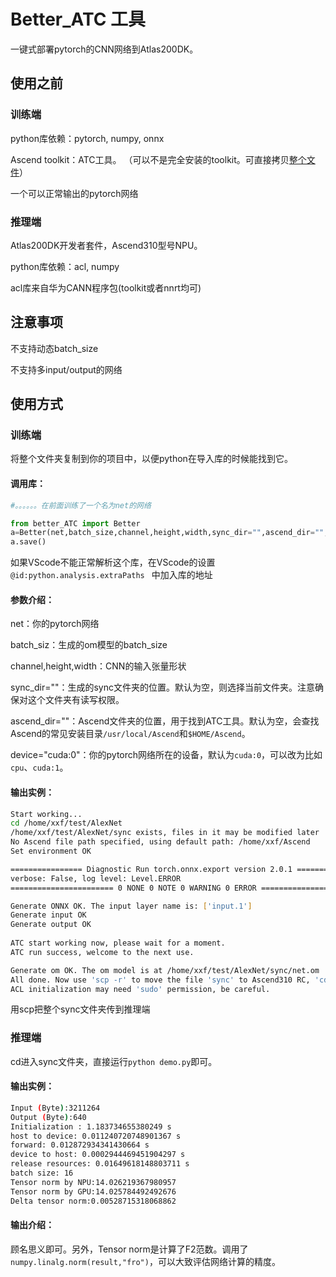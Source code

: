 # Better_ATC 工具

一键式部署pytorch的CNN网络到Atlas200DK。

## 使用之前

### 训练端

python库依赖：pytorch, numpy, onnx

Ascend toolkit：ATC工具。 （可以不是完全安装的toolkit。可直接拷贝[整个文件](https://jbox.sjtu.edu.cn/l/Z1dFfA)） 

一个可以正常输出的pytorch网络

### 推理端

Atlas200DK开发者套件，Ascend310型号NPU。

python库依赖：acl, numpy

acl库来自华为CANN程序包(toolkit或者nnrt均可)

## 注意事项

不支持动态batch_size

不支持多input/output的网络

## 使用方式

### 训练端

将整个文件夹复制到你的项目中，以便python在导入库的时候能找到它。

#### 调用库：

```python
#。。。。。。在前面训练了一个名为net的网络

from better_ATC import Better
a=Better(net,batch_size,channel,height,width,sync_dir="",ascend_dir="",device="cuda:0")
a.save()
```

如果VScode不能正常解析这个库，在VScode的设置`@id:python.analysis.extraPaths ` 中加入库的地址

#### 参数介绍：

net：你的pytorch网络

batch_siz：生成的om模型的batch_size

channel,height,width：CNN的输入张量形状

sync_dir=""：生成的sync文件夹的位置。默认为空，则选择当前文件夹。注意确保对这个文件夹有读写权限。

ascend_dir=""：Ascend文件夹的位置，用于找到ATC工具。默认为空，会查找Ascend的常见安装目录`/usr/local/Ascend`和`$HOME/Ascend`。

device="cuda:0"：你的pytorch网络所在的设备，默认为`cuda:0`，可以改为比如`cpu`、`cuda:1`。

#### 输出实例：

```sh
Start working...
cd /home/xxf/test/AlexNet
/home/xxf/test/AlexNet/sync exists, files in it may be modified later
No Ascend file path specified, using default path: /home/xxf/Ascend
Set environment OK

================ Diagnostic Run torch.onnx.export version 2.0.1 ================
verbose: False, log level: Level.ERROR
======================= 0 NONE 0 NOTE 0 WARNING 0 ERROR ========================

Generate ONNX OK. The input layer name is: ['input.1']
Generate input OK
Generate output OK
 
ATC start working now, please wait for a moment.
ATC run success, welcome to the next use.

Generate om OK. The om model is at /home/xxf/test/AlexNet/sync/net.om
All done. Now use 'scp -r' to move the file 'sync' to Ascend310 RC, 'cd' to it, then run 'python demo.py'. 
ACL initialization may need 'sudo' permission, be careful. 
```

用scp把整个sync文件夹传到推理端

### 推理端

cd进入sync文件夹，直接运行`python demo.py`即可。

#### 输出实例：

```sh
Input (Byte):3211264
Output (Byte):640
Initialization : 1.183734655380249 s
host to device: 0.011240720748901367 s
forward: 0.012872934341430664 s
device to host: 0.0002944469451904297 s
release resources: 0.01649618148803711 s
batch size: 16
Tensor norm by NPU:14.026219367980957
Tensor norm by GPU:14.025784492492676
Delta tensor norm:0.00528715318068862
```

#### 输出介绍：

顾名思义即可。另外，Tensor norm是计算了F2范数。调用了`numpy.linalg.norm(result,"fro")`，可以大致评估网络计算的精度。
